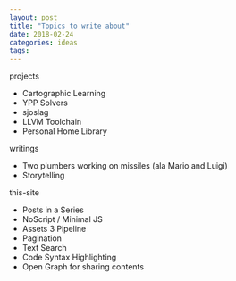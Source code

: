 ```yaml
---
layout: post
title: "Topics to write about"
date: 2018-02-24
categories: ideas
tags:
---
```


projects
- Cartographic Learning
- YPP Solvers
- sjoslag
- LLVM Toolchain
- Personal Home Library

writings
- Two plumbers working on missiles (ala Mario and Luigi)
- Storytelling

this-site
- Posts in a Series
- NoScript / Minimal JS
- Assets 3 Pipeline
- Pagination
- Text Search
- Code Syntax Highlighting
- Open Graph for sharing contents
